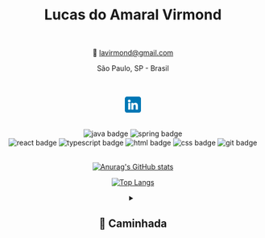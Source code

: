 <div align="center">
  
# <center> Lucas do Amaral Virmond </center>

  <br />
  
 📧 lavirmond@gmail.com

 <center>São Paulo, SP - Brasil</center>

 <br />

 <br />

[<img align="center" alt="lucasvirmond - LinkedIn" width="32px" src="./img/linkedinlogo.png" />][linkedin]

<br />

<img align="center" alt="java badge" src="https://img.shields.io/badge/-Java-383838?logo=oracle&logoColor=F80000&style=plastic" />
<img align="center" alt="spring badge" src="https://img.shields.io/badge/-Spring%20Framework-383838?logo=springboot&style=plastic" />
<!-- <img align="center" alt="flyway badge" src="https://img.shields.io/badge/-Flyway-383838?logo=flyway&logoColor=red&style=plastic" />
<img align="center" alt="junit badge" src="https://img.shields.io/badge/-JUnit-383838?logo=junit5&logoColor=25A162&style=plastic" />
<img align="center" alt="maven badge" src="https://img.shields.io/badge/-Maven-383838?logo=apachemaven&logoColor=red&style=plastic" /> -->
<br />
<!-- <img align="center" alt="postgres badge" src="https://img.shields.io/badge/-PostgresSQL-383838?logo=postgresql&logoColor=blue&style=plastic" />
<img align="center" alt="mysql badge" src="https://img.shields.io/badge/-MySQL-383838?logo=mysql&logoColor=4479A1&style=plastic" />
<img align="center" alt="mongo db badge" src="https://img.shields.io/badge/-Mongo%20DB-383838?logo=mongodb&logoColor=47A248&style=plastic" /> -->

<img align="center" alt="react badge" src="https://img.shields.io/badge/-React-383838?logo=react&style=plastic" />
<img align="center" alt="typescript badge" src="https://img.shields.io/badge/-TypeScript-383838?logo=typescript&style=plastic" />
<img align="center" alt="html badge" src="https://img.shields.io/badge/-HTML5-383838?logo=html5&logoColor=E34F26&style=plastic" />
<img align="center" alt="css badge" src="https://img.shields.io/badge/-CSS3-383838?logo=css3&logoColor=1572B6&style=plastic" />
<img align="center" alt="git badge" src="https://img.shields.io/badge/-Git-383838?logo=git&logoColor=coral&style=plastic" />

<br />

<br />

[![Anurag's GitHub stats](https://github-readme-stats.vercel.app/api?username=lucasvir&hide=prs,contribs&show_icons=true&theme=react&border_color=5b5b5b&rank_icon=github)](https://github.com/anuraghazra/github-readme-stats)

[![Top Langs](https://github-readme-stats.vercel.app/api/top-langs/?username=lucasvir&layout=compact)](https://github.com/anuraghazra/github-readme-stats)

<!-- [![Harlok's WakaTime stats](https://github-readme-stats.vercel.app/api/wakatime?username=lucasvir)](https://github.com/anuraghazra/github-readme-stats) -->

<details>

<summary>
<h2>🏃 Caminhada</h2>  
</summary>

## <center>📓 Estudos</center>

### <center>Alura [2021/2023] </center> 

<br />

<center> <a href="https://cursos.alura.com.br/user/lucasvir/fullCertificate/ecfadd7e25a35fd70258f07ec755f6c2"> Certificações</a> </center>


### <center>Rocketseat (Explorer) [05/2022 - 08/2023]</center> 

<br />

<center> <a href="https://app.rocketseat.com.br/certificates/813ddd10-fc3e-4213-ba0d-8132e2068f76"> Certificação</a> </center>

### <center> Java - Programação Orientada a Objetos (Prof. Nelio Alves) [08/2023 - 10/2023]</center> 

<br />

<center> <a href="https://www.udemy.com/certificate/UC-0d672a20-2a3e-441f-ae30-ef85422a732d/"> Certificação</a> </center>

<br />

<br />

--

<a href="https://www.flaticon.com/free-icons/linkedin" title="linkedin icons">Linkedin icons created by riajulislam - Flaticon</a>

</details>
</div>

[linkedin]: https://www.linkedin.com/in/lucasavirmond/
